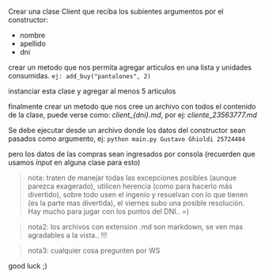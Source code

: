 Crear una clase Client que reciba los subientes argumentos por el constructor:
 - nombre
 - apellido
 - dni

 crear un metodo que nos permita agregar articulos en una lista y unidades consumidas. 
 ```ej: add_buy("pantalones", 2)```

instanciar esta clase y agregar al menos 5 articulos

finalmente crear un metodo que nos cree un archivo con todos el contenido de la clase, puede verse como: *client_{dni}.md*, por ej: *cliente_23563777.md*

Se debe ejecutar desde un archivo donde los datos del constructor sean pasados como argumento, ej:  ```python main.py Gustavo Ghioldi 25724484```

pero los datos de las compras sean ingresados por consola (recuerden que usamos *input* en alguna clase para esto)

>nota: traten de manejar todas las excepciones posibles (aunque parezca exagerado), utilicen herencia (como para hacerlo más divertido), sobre todo usen el ingenio y resuelvan con lo que tienen (es la parte mas divertida), el viernes subo una posible resolución. Hay mucho para jugar con los puntos del DNI.. =)

>nota2: los archivos con extension .md son markdown, se ven mas agradables a la vista.. !!!

>nota3: cualquier cosa pregunten por WS

good luck ;)